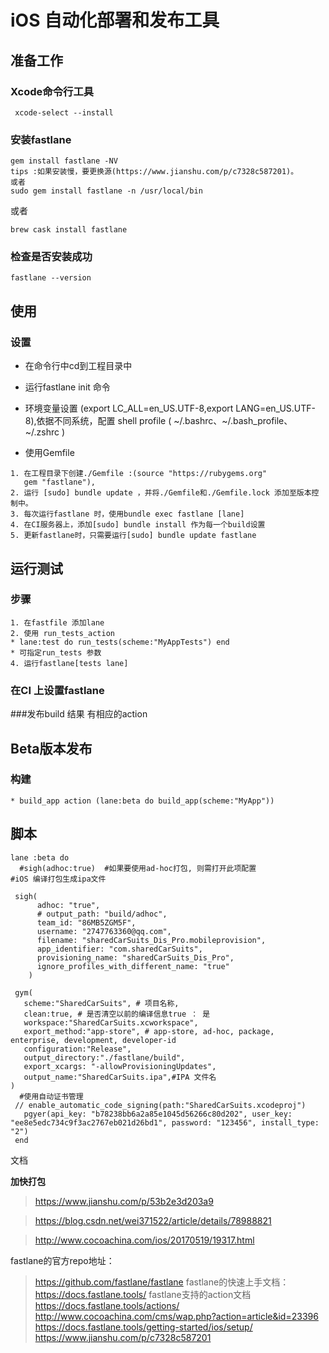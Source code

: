 # iOS 自动化部署和发布工具

## 准备工作 

### Xcode命令行工具
```
 xcode-select --install
```
### 安装fastlane

```
gem install fastlane -NV 
tips :如果安装慢，要更换源(https://www.jianshu.com/p/c7328c587201)。
或者
sudo gem install fastlane -n /usr/local/bin
```
或者
```
brew cask install fastlane
```
### 检查是否安装成功
```
fastlane --version
```
## 使用
### 设置
* 在命令行中cd到工程目录中
* 运行fastlane init 命令
* 环境变量设置 (export LC_ALL=en_US.UTF-8,export LANG=en_US.UTF-8),依据不同系统，配置 shell profile ( ~/.bashrc、~/.bash_profile、~/.zshrc )

* 使用Gemfile 
```
1. 在工程目录下创建./Gemfile :(source "https://rubygems.org"
   gem "fastlane"),
2. 运行 [sudo] bundle update ，并将./Gemfile和./Gemfile.lock 添加至版本控制中。
3. 每次运行fastlane 时，使用bundle exec fastlane [lane]
4. 在CI服务器上，添加[sudo] bundle install 作为每一个build设置
5. 更新fastlane时，只需要运行[sudo] bundle update fastlane 
```
## 运行测试
### 步骤
```
1. 在fastfile 添加lane
2. 使用 run_tests_action
* lane:test do run_tests(scheme:"MyAppTests") end
* 可指定run_tests 参数
4. 运行fastlane[tests lane]
````
### 在CI 上设置fastlane
###发布build 结果 有相应的action

## Beta版本发布
### 构建
```
* build_app action (lane:beta do build_app(scheme:"MyApp"))
```

## 脚本
```
lane :beta do
  #sigh(adhoc:true)  #如果要使用ad-hoc打包, 则需打开此项配置
#iOS 编译打包生成ipa文件

 sigh(
      adhoc: "true",
      # output_path: "build/adhoc",
      team_id: "86MB5ZGM5F",
      username: "2747763360@qq.com",
      filename: "sharedCarSuits_Dis_Pro.mobileprovision",
      app_identifier: "com.sharedCarSuits",
      provisioning_name: "sharedCarSuits_Dis_Pro",
      ignore_profiles_with_different_name: "true"
    )

 gym(
   scheme:"SharedCarSuits", # 项目名称,
   clean:true, # 是否清空以前的编译信息true ： 是
   workspace:"SharedCarSuits.xcworkspace",
   export_method:"app-store", # app-store, ad-hoc, package, enterprise, development, developer-id 
   configuration:"Release",
   output_directory:"./fastlane/build",
   export_xcargs: "-allowProvisioningUpdates",
   output_name:"SharedCarSuits.ipa",#IPA 文件名
)
  #使用自动证书管理
 // enable_automatic_code_signing(path:"SharedCarSuits.xcodeproj")
   pgyer(api_key: "b78238bb6a2a85e1045d56266c80d202", user_key: "ee8e5edc734c9f3ac2767eb021d26bd1", password: "123456", install_type: "2")
 end
```

文档

**加快打包**
> https://www.jianshu.com/p/53b2e3d203a9

> https://blog.csdn.net/wei371522/article/details/78988821

> http://www.cocoachina.com/ios/20170519/19317.html

fastlane的官方repo地址：
> https://github.com/fastlane/fastlane
fastlane的快速上手文档：
> https://docs.fastlane.tools/
fastlane支持的action文档
> https://docs.fastlane.tools/actions/
> http://www.cocoachina.com/cms/wap.php?action=article&id=23396
> https://docs.fastlane.tools/getting-started/ios/setup/
> https://www.jianshu.com/p/c7328c587201
